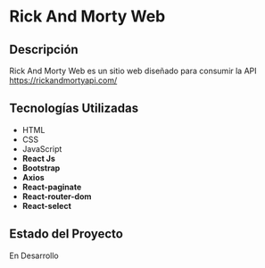 # Rick And Morty Web

## Descripción
Rick And Morty Web es un sitio web diseñado para consumir la API https://rickandmortyapi.com/

## Tecnologías Utilizadas
- HTML
- CSS
- JavaScript
- **React Js**
- **Bootstrap**
- **Axios**
- **React-paginate**
- **React-router-dom**
- **React-select**



## Estado del Proyecto
En Desarrollo
